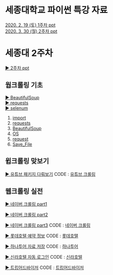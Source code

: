 # 세종대학교 파이썬 특강 자료

[2020. 2. 19 (토) 1주차 ppt](https://docs.google.com/presentation/d/1gUoWLLLUJqb6HVl-cq1vknMC9nGTHMK8sE2CGd6UjOw/edit#slide=id)  
[2020. 3. 30 (월) 2주차 ppt](https://docs.google.com/presentation/d/1dTegJiQA-nAG73Tdoc0XXTEpEZ3VL7v1i9pEwyLuwhE/edit#slide=id.g7e5084f00a_0_0)  

# 세종대 2주차
[▶ 2주차 ppt](https://docs.google.com/presentation/d/1dTegJiQA-nAG73Tdoc0XXTEpEZ3VL7v1i9pEwyLuwhE/edit#slide=id.g7e5084f00a_0_0) 

## 웝크롤링 기초
[▶ BeautifulSoup](https://docs.google.com/presentation/d/1dTegJiQA-nAG73Tdoc0XXTEpEZ3VL7v1i9pEwyLuwhE/edit#slide=id.g7e681ab3c8_0_380)  
[▶ requests](https://docs.google.com/presentation/d/1dTegJiQA-nAG73Tdoc0XXTEpEZ3VL7v1i9pEwyLuwhE/edit#slide=id.g7e681ab3c8_0_426)  
[▶ selenum](https://docs.google.com/presentation/d/1dTegJiQA-nAG73Tdoc0XXTEpEZ3VL7v1i9pEwyLuwhE/edit#slide=id.g7e681ab3c8_0_484)  

1. [import](https://github.com/ParkWonBin/0_Sejong/blob/master/%5BTest%5D_00_import.ipynb)
1. [requests](https://github.com/ParkWonBin/0_Sejong/blob/master/%5BTest%5D_01_requests.ipynb)
1. [BeautifulSoup](https://github.com/ParkWonBin/0_Sejong/blob/master/%5BTest%5D_02_BeautifulSoup.ipynb)
1. [OS](https://github.com/ParkWonBin/0_Sejong/blob/master/%5BTest%5D_03_OS_Handling_Folder&File.ipynb)
1. [request](https://github.com/ParkWonBin/0_Sejong/blob/master/%5BTest%5D_04_urllib_request.ipynb)
1. [Save_File](https://github.com/ParkWonBin/0_Sejong/blob/master/%5BTest%5D_05_Save_File.ipynb)

## 윕크롤링 맞보기
[▶ 유튜브 패키지 다뤄보기](https://docs.google.com/presentation/d/1dTegJiQA-nAG73Tdoc0XXTEpEZ3VL7v1i9pEwyLuwhE/edit#slide=id.g7e54589d57_1_2)
CODE : [유튜브 크롤링](https://github.com/ParkWonBin/0_Sejong/blob/master/%5BCode%5D_00_Naver.ipynb)


## 웹크롤링 실전
[▶ 네이버 크롤링 part1](https://docs.google.com/presentation/d/1dTegJiQA-nAG73Tdoc0XXTEpEZ3VL7v1i9pEwyLuwhE/edit#slide=id.g7e681ab3c8_0_503)

[▶ 네이버 크롤링 part2](https://docs.google.com/presentation/d/1dTegJiQA-nAG73Tdoc0XXTEpEZ3VL7v1i9pEwyLuwhE/edit#slide=id.g7e681ab3c8_0_552)

[▶ 네이버 크롤링 part3](https://docs.google.com/presentation/d/1dTegJiQA-nAG73Tdoc0XXTEpEZ3VL7v1i9pEwyLuwhE/edit#slide=id.g7e681ab3c8_0_579)
    CODE : [네이버 크롤링](https://github.com/ParkWonBin/0_Sejong/blob/master/%5BCode%5D_00_YouTube_For_Teacher.ipynb)

[▶ 롯데호텔 예약 정보](https://docs.google.com/presentation/d/1dTegJiQA-nAG73Tdoc0XXTEpEZ3VL7v1i9pEwyLuwhE/edit#slide=id.g7e5084f00a_1_277)
    CODE : [롯데호탤](https://github.com/ParkWonBin/0_Sejong/blob/master/%5BCode%5D_01_LotteHotel_GetData_BeautifulSoup.ipynb)

[▶ 하나투어 자료 저장](https://docs.google.com/presentation/d/1dTegJiQA-nAG73Tdoc0XXTEpEZ3VL7v1i9pEwyLuwhE/edit#slide=id.g7e5084f00a_1_342)
    CODE : [하나투어](https://github.com/ParkWonBin/0_Sejong/blob/master/%5BCode%5D_02_Hanatour_SaveFile_BeautifulSoup.ipynb)

[▶ 신라호텔 자동 로그인](https://docs.google.com/presentation/d/1dTegJiQA-nAG73Tdoc0XXTEpEZ3VL7v1i9pEwyLuwhE/edit#slide=id.g6fe115d332_2_8)
                      CODE : [신라호텔](https://github.com/ParkWonBin/0_Sejong/blob/master/%5BCode%5D_03_ShillaHotels_Login_Selenium.ipynb)

[▶ 트립어드바이저](https://docs.google.com/presentation/d/1dTegJiQA-nAG73Tdoc0XXTEpEZ3VL7v1i9pEwyLuwhE/edit#slide=id.g7e50d85d6f_0_165)
CODE : [트립어드바이저](https://github.com/ParkWonBin/0_Sejong/blob/master/%5BCode%5D_04_Tripadvisor_Reviews_BeautifulSoup.ipynb)
